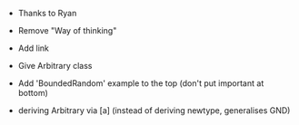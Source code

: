 - Thanks to Ryan 
- Remove "Way of thinking"
- Add link

- Give Arbitrary class
- Add 'BoundedRandom' example to the top (don't put important at bottom)
- deriving Arbitrary via [a] (instead of deriving newtype, generalises GND)

